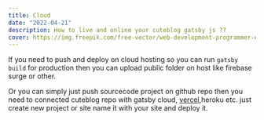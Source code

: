 ```yaml
---
title: Cloud
date: "2022-04-21"
description: How to live and online your cuteblog gatsby js ??
cover: https://img.freepik.com/free-vector/web-development-programmer-engineering-coding-website-augmented-reality-interface-screens-developer-project-engineer-programming-software-application-design-cartoon-illustration_107791-3863.jpg?size=626&ext=jpg&ga=GA1.2.1532309988.1650879275
---
```


If you need to push and deploy on cloud hosting so you can run `gatsby build` for production then you can upload public folder on host like firebase surge or other.

Or you can simply just push sourcecode project on github repo then you need to connected cuteblog repo with gatsby cloud, [vercel](https://vercel.com),heroku etc. just create new project or site name it with your site and deploy it.